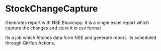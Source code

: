 # StockChangeCapture
Generates report with NSE Bhavcopy. It is a single excel report which capture the changes and store it in csv format

Its a job which fetches data form NSE and generate report. Its scheduled through GitHub Actions.  
